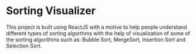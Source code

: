 # Sorting Visualizer
This project is built using ReactJS with a motive to help people understand different types of sorting algorthms with the help of visualization of some of the sorting algorithms such as: Bubble Sort, MergeSort, Insertion Sort and Selection Sort.
